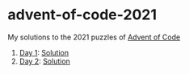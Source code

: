 # advent-of-code-2021
My solutions to the 2021 puzzles of [Advent of Code](https://adventofcode.com)

1. [Day 1](https://adventofcode.com/2021/day/1): [Solution](https://github.com/Brandon-Guerra/advent-of-code-2021/tree/main/advent-of-code-2021.playground/Pages#:~:text=Day1.xcplaygroundpage)
2. [Day 2](https://adventofcode.com/2021/day/2): [Solution](https://github.com/Brandon-Guerra/advent-of-code-2021/tree/main/advent-of-code-2021.playground/Pages#:~:text=Day2.xcplaygroundpage)
